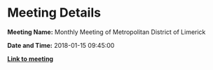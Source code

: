 # Meeting Details

**Meeting Name:** Monthly Meeting of Metropolitan District of Limerick

**Date and Time:** 2018-01-15 09:45:00

**<a href="https://www.limerick.ie/council/whats-on/monthly-meeting-metropolitan-district-limerick-37" target="_blank">Link to meeting</a>**
